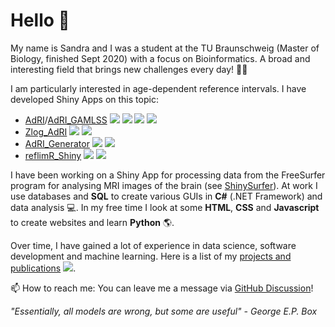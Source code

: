 # Hello 👋

My name is Sandra and I was a student at the TU Braunschweig (Master of Biology, finished Sept 2020) with a focus on Bioinformatics. A broad and interesting field that brings new challenges every day! 🌱🔬 

I am particularly interested in age-dependent reference intervals. I have developed Shiny Apps on this topic:

- [AdRI](https://github.com/SandraKla/AdRI)/[AdRI_GAMLSS](https://github.com/SandraKla/AdRI_GAMLSS) ![](https://img.shields.io/github/license/SandraKla/AdRI.svg) ![](https://img.shields.io/github/last-commit/SandraKla/AdRI.svg) ![](https://img.shields.io/github/languages/count/SandraKla/AdRI.svg) ![](https://img.shields.io/github/languages/top/SandraKla/AdRI.svg)
- [Zlog_AdRI](https://github.com/SandraKla/Zlog_AdRI) ![](https://img.shields.io/github/license/SandraKla/Zlog_AdRI.svg) ![](https://img.shields.io/github/last-commit/SandraKla/Zlog_AdRI/master.svg)
- [AdRI_Generator](https://github.com/SandraKla/AdRI_Generator) ![](https://img.shields.io/github/license/SandraKla/AdRI_Generator.svg) ![](https://img.shields.io/github/last-commit/SandraKla/AdRI_Generator/master.svg)
- [reflimR_Shiny](https://github.com/SandraKla/reflimR_Shiny) ![](https://img.shields.io/github/license/SandraKla/reflimR_Shiny.svg) ![](https://img.shields.io/github/last-commit/SandraKla/reflimR_Shiny.svg)

I have been working on a Shiny App for processing data from the FreeSurfer program for analysing MRI images of the brain (see [ShinySurfer](https://github.com/SandraKla/ShinySurfer)). At work I use databases and __SQL__ to create various GUIs in __C#__ (.NET Framework) and data analysis 💻. In my free time I look at some __HTML__, __CSS__ and __Javascript__ to create websites and learn __Python__ 🌎.

Over time, I have gained a lot of experience in data science, software development and machine learning. Here is a list of my [projects and publications](https://sandrakla.github.io/SandraKla/about.html) ![](https://img.shields.io/github/last-commit/SandraKla/SandraKla.svg).

📫 How to reach me: You can leave me a message via [GitHub Discussion](https://github.com/SandraKla/SandraKla/discussions)!

_"Essentially, all models are wrong, but some are useful" - George E.P. Box_
